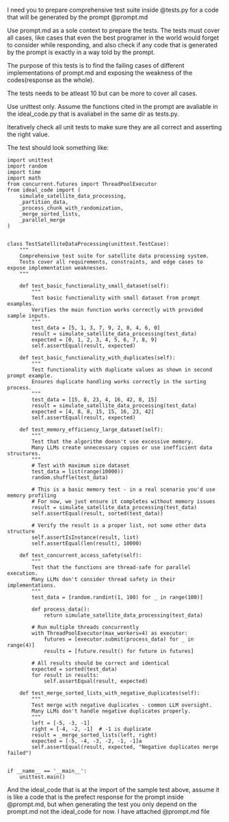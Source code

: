 I need you to prepare comprehensive test suite inside @tests.py  for a code that will be generated by the prompt @prompt.md 

Use prompt.md as a sole context to prepare the tests. The tests must cover all cases, like cases that even the best programer in the world would forget to consider while responding, and also check if any code that is generated by the prompt is exactly in a way told by the prompt. 

The purpose of this tests is to find the failing cases of different implementations of prompt.md and exposing the weakness of the codes(response as the whole).

The tests needs to be atleast 10 but can be more to cover all cases. 

Use unittest only. Assume the functions cited in the prompt are avaliable in the ideal_code.py that is avaliabel in the same dir as tests.py.

Iteratively check all unit tests to make sure they are all correct and asserting the right value. 

The test should look something like:
```
import unittest
import random
import time
import math
from concurrent.futures import ThreadPoolExecutor
from ideal_code import (
    simulate_satellite_data_processing,
    _partition_data,
    _process_chunk_with_randomization,
    _merge_sorted_lists,
    _parallel_merge
)


class TestSatelliteDataProcessing(unittest.TestCase):
    """
    Comprehensive test suite for satellite data processing system.
    Tests cover all requirements, constraints, and edge cases to expose implementation weaknesses.
    """

    def test_basic_functionality_small_dataset(self):
        """
        Test basic functionality with small dataset from prompt examples.
        Verifies the main function works correctly with provided sample inputs.
        """
        test_data = [5, 1, 3, 7, 9, 2, 8, 4, 6, 0]
        result = simulate_satellite_data_processing(test_data)
        expected = [0, 1, 2, 3, 4, 5, 6, 7, 8, 9]
        self.assertEqual(result, expected)

    def test_basic_functionality_with_duplicates(self):
        """
        Test functionality with duplicate values as shown in second prompt example.
        Ensures duplicate handling works correctly in the sorting process.
        """
        test_data = [15, 8, 23, 4, 16, 42, 8, 15]
        result = simulate_satellite_data_processing(test_data)
        expected = [4, 8, 8, 15, 15, 16, 23, 42]
        self.assertEqual(result, expected)

    def test_memory_efficiency_large_dataset(self):
        """
        Test that the algorithm doesn't use excessive memory.
        Many LLMs create unnecessary copies or use inefficient data structures.
        """
        # Test with maximum size dataset
        test_data = list(range(10000))
        random.shuffle(test_data)
        
        # This is a basic memory test - in a real scenario you'd use memory profiling
        # For now, we just ensure it completes without memory issues
        result = simulate_satellite_data_processing(test_data)
        self.assertEqual(result, sorted(test_data))
        
        # Verify the result is a proper list, not some other data structure
        self.assertIsInstance(result, list)
        self.assertEqual(len(result), 10000)

    def test_concurrent_access_safety(self):
        """
        Test that the functions are thread-safe for parallel execution.
        Many LLMs don't consider thread safety in their implementations.
        """
        test_data = [random.randint(1, 100) for _ in range(100)]
        
        def process_data():
            return simulate_satellite_data_processing(test_data)
        
        # Run multiple threads concurrently
        with ThreadPoolExecutor(max_workers=4) as executor:
            futures = [executor.submit(process_data) for _ in range(4)]
            results = [future.result() for future in futures]
        
        # All results should be correct and identical
        expected = sorted(test_data)
        for result in results:
            self.assertEqual(result, expected)

    def test_merge_sorted_lists_with_negative_duplicates(self):
        """
        Test merge with negative duplicates - common LLM oversight.
        Many LLMs don't handle negative duplicates properly.
        """
        left = [-5, -3, -1]
        right = [-4, -2, -1]  # -1 is duplicate
        result = _merge_sorted_lists(left, right)
        expected = [-5, -4, -3, -2, -1, -1]a
        self.assertEqual(result, expected, "Negative duplicates merge failed")


if __name__ == '__main__':
    unittest.main()
```
And the ideal_code that is at the import of the sample test above, assume it is like a code that is the prefect response for the prompt inside @prompt.md, but when generating the test you only depend on the prompt.md not the ideal_code for now.
I have attached @prompt.md file
